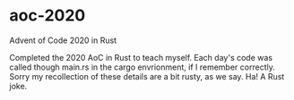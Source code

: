 # aoc-2020
Advent of Code 2020 in Rust

Completed the 2020 AoC in Rust to teach myself. Each day's code was called though main.rs in the cargo 
envrionment, if I remember correctly. Sorry my recollection of these details are a bit rusty, as we say. Ha! A Rust joke. 
